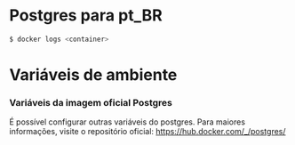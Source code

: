 # Postgres para pt_BR

```sh
$ docker logs <container>
```

# Variáveis de ambiente

### Variáveis da imagem oficial Postgres
É possível configurar outras variáveis do postgres. Para maiores informações, visite o repositório oficial: https://hub.docker.com/_/postgres/

[2.3.46]: <https://github.com/edsondewes/docker-postgres-ecidade/blob/master/Dockerfile>
[2.3.46-demo]: <https://github.com/edsondewes/docker-postgres-ecidade/blob/2.3.46-demo/Dockerfile>
[latest]: <https://github.com/edsondewes/docker-postgres-ecidade/blob/master/Dockerfile>
